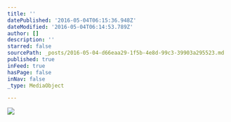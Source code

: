 ```yaml
---
title: ''
datePublished: '2016-05-04T06:15:36.948Z'
dateModified: '2016-05-04T06:14:53.789Z'
author: []
description: ''
starred: false
sourcePath: _posts/2016-05-04-d66eaa29-1f5b-4e8d-99c3-39903a295523.md
published: true
inFeed: true
hasPage: false
inNav: false
_type: MediaObject

---
```

![](https://the-grid-user-content.s3-us-west-2.amazonaws.com/54c1e19b-65eb-4bd2-aa25-1364c07bb5c2.jpg)